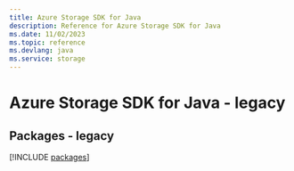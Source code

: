 ```yaml
---
title: Azure Storage SDK for Java
description: Reference for Azure Storage SDK for Java
ms.date: 11/02/2023
ms.topic: reference
ms.devlang: java
ms.service: storage
---
```

# Azure Storage SDK for Java - legacy
## Packages - legacy
[!INCLUDE [packages](storage-index.md)]